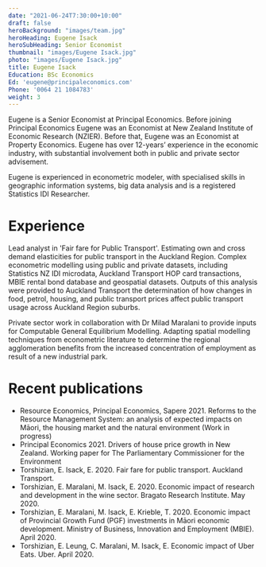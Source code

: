 ```yaml
---
date: "2021-06-24T7:30:00+10:00"
draft: false
heroBackground: "images/team.jpg"
heroHeading: Eugene Isack
heroSubHeading: Senior Economist
thumbnail: "images/Eugene Isack.jpg"
photo: "images/Eugene Isack.jpg"
title: Eugene Isack
Education: BSc Economics
Ed: 'eugene@principaleconomics.com'
Phone: '0064 21 1084783'
weight: 3
---
```


Eugene is a Senior Economist at Principal Economics. Before joining Principal Economics Eugene was an Economist at New Zealand Institute of Economic Research (NZIER). Before that,  Eugene was an Economist at Property Economics. Eugene has over 12-years’ experience in the economic industry, with substantial involvement both in public and private sector advisement.

Eugene is experienced in econometric modeler, with specialised skills in geographic information systems, big data analysis and is a registered Statistics IDI Researcher. 

# Experience
  
Lead analyst in 'Fair fare for Public Transport'. Estimating own and cross demand elasticities for public transport in the Auckland Region. Complex econometric modelling using public and private datasets, including Statistics NZ IDI microdata, Auckland Transport HOP card transactions, MBIE rental bond database and geospatial datasets. Outputs of this analysis were provided to Auckland Transport the determination of how changes in food, petrol, housing, and public transport prices affect public transport usage across Auckland Region suburbs.  

Private sector work in collaboration with Dr Milad Maralani to provide inputs for Computable General Equilibrium Modelling. Adapting spatial modelling techniques from econometric literature to determine the regional agglomeration benefits from the increased concentration of employment as result of a new industrial park.  

# Recent publications

 - Resource Economics, Principal Economics, Sapere 2021. Reforms to the Resource Management System: an analysis of expected impacts on Māori, the housing market and the natural environment (Work in progress)
 - Principal Economics 2021. Drivers of house price growth in New Zealand. Working paper for The Parliamentary Commissioner for the Environment
 - Torshizian, E. Isack, E. 2020. Fair fare for public transport. Auckland Transport.
 - Torshizian, E. Maralani, M. Isack, E. 2020. Economic impact of research and development in the wine sector. Bragato Research Institute. May 2020.
 - Torshizian, E. Maralani, M. Isack, E. Krieble, T. 2020. Economic impact of Provincial Growth Fund (PGF) investments in Māori economic development. Ministry of Business, Innovation and Employment (MBIE). April 2020.
 - Torshizian, E. Leung, C. Maralani, M. Isack, E. Economic impact of Uber Eats. Uber. April 2020.


